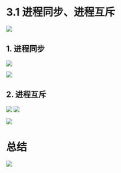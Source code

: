 # 3.1 进程同步、进程互斥


![](https://cdn.jsdelivr.net/gh/hbq2004/image01/20241227202041.png)


## 1. 进程同步

![](https://cdn.jsdelivr.net/gh/hbq2004/image01/20241227204152.png)

![](https://cdn.jsdelivr.net/gh/hbq2004/image01/20241227204345.png)


## 2. 进程互斥

![](https://cdn.jsdelivr.net/gh/hbq2004/image01/20241227204542.png)
![](https://cdn.jsdelivr.net/gh/hbq2004/image01/20241227204756.png)


![](https://cdn.jsdelivr.net/gh/hbq2004/image01/20241227204920.png)

# 总结

![](https://cdn.jsdelivr.net/gh/hbq2004/image01/20241227205016.png)